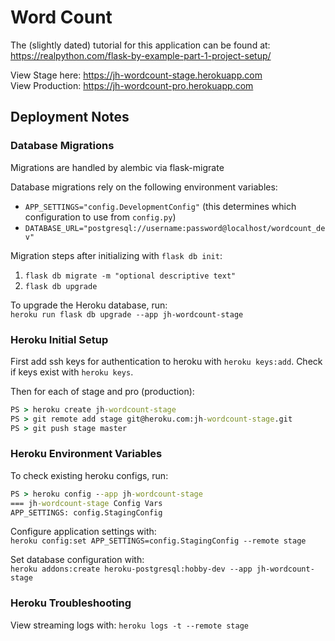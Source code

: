 # Word Count

The (slightly dated) tutorial for this application can be found at:  
https://realpython.com/flask-by-example-part-1-project-setup/

View Stage here: https://jh-wordcount-stage.herokuapp.com  
View Production: https://jh-wordcount-pro.herokuapp.com

## Deployment Notes

### Database Migrations

Migrations are handled by alembic via flask-migrate

Database migrations rely on the following environment variables:
* `APP_SETTINGS="config.DevelopmentConfig"` (this determines which configuration to use from `config.py`)
* `DATABASE_URL="postgresql://username:password@localhost/wordcount_dev"`

Migration steps after initializing with `flask db init`:
1. `flask db migrate -m "optional descriptive text"`
2. `flask db upgrade`

To upgrade the Heroku database, run:  
`heroku run flask db upgrade --app jh-wordcount-stage`

### Heroku Initial Setup

First add ssh keys for authentication to heroku with
`heroku keys:add`. Check if keys exist with `heroku keys`.

Then for each of stage and pro (production):
```cmd
PS > heroku create jh-wordcount-stage
PS > git remote add stage git@heroku.com:jh-wordcount-stage.git
PS > git push stage master
```

### Heroku Environment Variables

To check existing heroku configs, run:
```cmd
PS > heroku config --app jh-wordcount-stage
=== jh-wordcount-stage Config Vars
APP_SETTINGS: config.StagingConfig
```

Configure application settings with:  
`heroku config:set APP_SETTINGS=config.StagingConfig --remote stage`

Set database configuration with:  
`heroku addons:create heroku-postgresql:hobby-dev --app jh-wordcount-stage`

### Heroku Troubleshooting

View streaming logs with:
`heroku logs -t --remote stage`